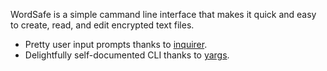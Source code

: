 WordSafe is a simple cammand line interface that makes it quick and easy to
create, read, and edit encrypted text files.

- Pretty user input prompts thanks to [inquirer](https://www.npmjs.com/package/inquirer).
- Delightfully self-documented CLI thanks to [yargs](https://www.npmjs.com/package/yargs).
